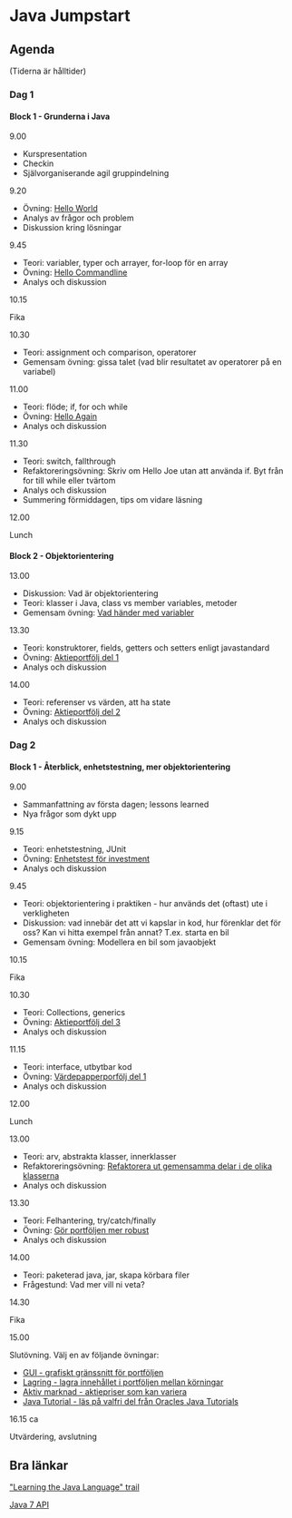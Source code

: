 # Java Jumpstart

## Agenda

(Tiderna är hålltider)

### Dag 1

#### Block 1 - Grunderna i Java

9.00

* Kurspresentation
* Checkin
* Självorganiserande agil gruppindelning

9.20

* Övning: [Hello World](/day_1/block_1/1_HelloWorld/)
* Analys av frågor och problem
* Diskussion kring lösningar

9.45

* Teori: variabler, typer och arrayer, for-loop för en array
* Övning: [Hello Commandline](/day_1/block_1/2_HelloCommandline/) 
* Analys och diskussion

10.15

Fika

10.30

* Teori: assignment och comparison, operatorer
* Gemensam övning: gissa talet (vad blir resultatet av operatorer på en variabel)

11.00

* Teori: flöde; if, for och while
* Övning: [Hello Again](/day_1/block_1/3_HelloAgain/)
* Analys och diskussion

11.30

* Teori: switch, fallthrough
* Refaktoreringsövning: Skriv om Hello Joe utan att använda if. Byt från for till while eller tvärtom
* Analys och diskussion
* Summering förmiddagen, tips om vidare läsning

12.00 

Lunch

#### Block 2 - Objektorientering

13.00

* Diskussion: Vad är objektorientering
* Teori: klasser i Java, class vs member variables, metoder
* Gemensam övning: [Vad händer med variabler](/day_1/block_2/1_InstanceAndClassVariables/)

13.30

* Teori: konstruktorer, fields, getters och setters enligt javastandard
* Övning: [Aktieportfölj del 1](/day_1/block_2/2_StockPortfolio_Part1/)
* Analys och diskussion

14.00

* Teori: referenser vs värden, att ha state
* Övning: [Aktieportfölj del 2](/day_1/block_2/3_StockPortfolio_Part2/)
* Analys och diskussion


### Dag 2

#### Block 1 - Återblick, enhetstestning, mer objektorientering

9.00

* Sammanfattning av första dagen; lessons learned
* Nya frågor som dykt upp

9.15

* Teori: enhetstestning, JUnit
* Övning: [Enhetstest för investment](/day_2/block_1/1_UnitTestingInvestment/)
* Analys och diskussion

9.45

* Teori: objektorientering i praktiken - hur används det (oftast) ute i verkligheten
* Diskussion: vad innebär det att vi kapslar in kod, hur förenklar det för oss? Kan vi hitta exempel från annat? T.ex. starta en bil
* Gemensam övning: Modellera en bil som javaobjekt

10.15

Fika

10.30

* Teori: Collections, generics
* Övning: [Aktieportfölj del 3](/day_2/block_1/3_StockPortfolio/)
* Analys och diskussion

11.15

* Teori: interface, utbytbar kod
* Övning: [Värdepapperporfölj del 1](/day_2/block_1/4_InstrumentPortfolio/)
* Analys och diskussion

12.00

Lunch

13.00

* Teori: arv, abstrakta klasser, innerklasser
* Refaktoreringsövning: [Refaktorera ut gemensamma delar i de olika klasserna](/day_1/block_2/1_RefactoringHierarchy/)
* Analys och diskussion

13.30

* Teori: Felhantering, try/catch/finally
* Övning: [Gör portföljen mer robust](/day_2/block_2/2_ExceptionHandling/)
* Analys och diskussion

14.00

* Teori: paketerad java, jar, skapa körbara filer
* Frågestund: Vad mer vill ni veta?

14.30

Fika

15.00

Slutövning. Välj en av följande övningar:
* [GUI - grafiskt gränssnitt för portföljen](/day_2/block_3/GUI/)
* [Lagring - lagra innehållet i portföljen mellan körningar](/day_2/block_3/Storage/)
* [Aktiv marknad - aktiepriser som kan variera](/day_2/block_3/Market/)
* [Java Tutorial - läs på valfri del från Oracles Java Tutorials](http://docs.oracle.com/javase/tutorial/index.html)

16.15 ca

Utvärdering, avslutning


## Bra länkar

["Learning the Java Language" trail](http://docs.oracle.com/javase/tutorial/java/index.html)

[Java 7 API](http://docs.oracle.com/javase/7/docs/api/)


